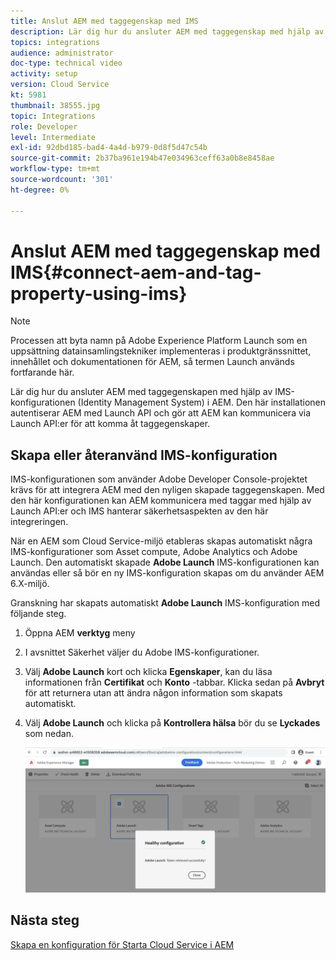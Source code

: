 ```yaml
---
title: Anslut AEM med taggegenskap med IMS
description: Lär dig hur du ansluter AEM med taggegenskap med hjälp av IMS-konfigurationen i AEM. Den här installationen autentiserar AEM med Launch API och gör att AEM kan kommunicera via Launch API:er för att komma åt taggegenskaper.
topics: integrations
audience: administrator
doc-type: technical video
activity: setup
version: Cloud Service
kt: 5981
thumbnail: 38555.jpg
topic: Integrations
role: Developer
level: Intermediate
exl-id: 92dbd185-bad4-4a4d-b979-0d8f5d47c54b
source-git-commit: 2b37ba961e194b47e034963ceff63a0b8e8458ae
workflow-type: tm+mt
source-wordcount: '301'
ht-degree: 0%

---
```


# Anslut AEM med taggegenskap med IMS{#connect-aem-and-tag-property-using-ims}

>[!NOTE]
>
>Processen att byta namn på Adobe Experience Platform Launch som en uppsättning datainsamlingstekniker implementeras i produktgränssnittet, innehållet och dokumentationen för AEM, så termen Launch används fortfarande här.

Lär dig hur du ansluter AEM med taggegenskapen med hjälp av IMS-konfigurationen (Identity Management System) i AEM. Den här installationen autentiserar AEM med Launch API och gör att AEM kan kommunicera via Launch API:er för att komma åt taggegenskaper.

## Skapa eller återanvänd IMS-konfiguration

IMS-konfigurationen som använder Adobe Developer Console-projektet krävs för att integrera AEM med den nyligen skapade taggegenskapen. Med den här konfigurationen kan AEM kommunicera med taggar med hjälp av Launch API:er och IMS hanterar säkerhetsaspekten av den här integreringen.

När en AEM som Cloud Service-miljö etableras skapas automatiskt några IMS-konfigurationer som Asset compute, Adobe Analytics och Adobe Launch. Den automatiskt skapade **Adobe Launch** IMS-konfigurationen kan användas eller så bör en ny IMS-konfiguration skapas om du använder AEM 6.X-miljö.

Granskning har skapats automatiskt **Adobe Launch** IMS-konfiguration med följande steg.

1. Öppna AEM **verktyg** meny

1. I avsnittet Säkerhet väljer du Adobe IMS-konfigurationer.

1. Välj **Adobe Launch** kort och klicka **Egenskaper**, kan du läsa informationen från **Certifikat** och **Konto** -tabbar. Klicka sedan på **Avbryt** för att returnera utan att ändra någon information som skapats automatiskt.

1. Välj **Adobe Launch** och klicka på **Kontrollera hälsa** bör du se **Lyckades** som nedan.

   ![Starta konfigurationen för felfri IMS i Adobe](assets/adobe-launch-healthy-ims-config.png)


## Nästa steg

[Skapa en konfiguration för Starta Cloud Service i AEM](create-aem-launch-cloud-service.md)
